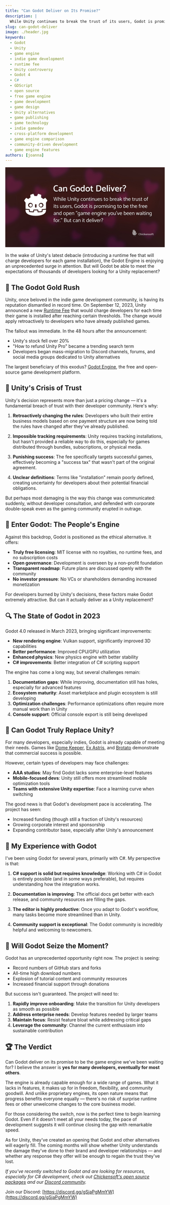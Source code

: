 ```yaml
---
title: "Can Godot Deliver on Its Promise?"
description: |
  While Unity continues to break the trust of its users, Godot is promising to be the free and open "game engine you've been waiting for." But can it deliver?
slug: can-godot-deliver
image: ./header.jpg
keywords:
  - Godot
  - Unity
  - game engine
  - indie game development
  - runtime fee
  - Unity controversy
  - Godot 4
  - C#
  - GDScript
  - open source
  - free game engine
  - game development
  - game design
  - Unity alternatives
  - game publishing
  - game technology
  - indie gamedev
  - cross-platform development
  - game engine comparison
  - community-driven development
  - game engine features
authors: [joanna]
---
```


![While Unity continues to break the trust of its users, Godot is promising to be the free and open 'game engine you've been waiting for.' But can it deliver?](2023-09-14-can-godot-deliver/header.jpg)

In the wake of Unity's latest debacle (introducing a runtime fee that will charge developers for each game installation), the Godot Engine is enjoying an unprecedented surge in attention. But will Godot be able to meet the expectations of thousands of developers looking for a Unity replacement?

<!-- truncate -->

## 🌟 The Godot Gold Rush

Unity, once beloved in the indie game development community, is having its reputation dismantled in record time. On September 12, 2023, Unity announced a new [Runtime Fee](https://blog.unity.com/news/plan-pricing-and-packaging-updates) that would charge developers for each time their game is installed after reaching certain thresholds. The change would apply retroactively to developers who have already published games.

The fallout was immediate. In the 48 hours after the announcement:

- Unity's stock fell over 20%
- "How to refund Unity Pro" became a trending search term
- Developers began mass-migration to Discord channels, forums, and social media groups dedicated to Unity alternatives

The largest beneficiary of this exodus? [Godot Engine](https://godotengine.org), the free and open-source game development platform.

## 🛑 Unity's Crisis of Trust

Unity's decision represents more than just a pricing change — it's a fundamental breach of trust with their developer community. Here's why:

1. **Retroactively changing the rules**: Developers who built their entire business models based on one payment structure are now being told the rules have changed after they've already published.

2. **Impossible tracking requirements**: Unity requires tracking installations, but hasn't provided a reliable way to do this, especially for games distributed through bundles, subscriptions, or physical media.

3. **Punishing success**: The fee specifically targets successful games, effectively becoming a "success tax" that wasn't part of the original agreement.

4. **Unclear definitions**: Terms like "installation" remain poorly defined, creating uncertainty for developers about their potential financial obligations.

But perhaps most damaging is the way this change was communicated: suddenly, without developer consultation, and defended with corporate double-speak even as the gaming community erupted in outrage.

## 🌱 Enter Godot: The People's Engine

Against this backdrop, Godot is positioned as the ethical alternative. It offers:

- **Truly free licensing**: MIT license with no royalties, no runtime fees, and no subscription costs
- **Open governance**: Development is overseen by a non-profit foundation
- **Transparent roadmap**: Future plans are discussed openly with the community
- **No investor pressure**: No VCs or shareholders demanding increased monetization

For developers burned by Unity's decisions, these factors make Godot extremely attractive. But can it actually deliver as a Unity replacement?

## 🔍 The State of Godot in 2023

Godot 4.0 released in March 2023, bringing significant improvements:

- **New rendering engine**: Vulkan support, significantly improved 3D capabilities
- **Better performance**: Improved CPU/GPU utilization
- **Enhanced physics**: New physics engine with better stability
- **C# improvements**: Better integration of C# scripting support

The engine has come a long way, but several challenges remain:

1. **Documentation gaps**: While improving, documentation still has holes, especially for advanced features
2. **Ecosystem maturity**: Asset marketplace and plugin ecosystem is still developing
3. **Optimization challenges**: Performance optimizations often require more manual work than in Unity
4. **Console support**: Official console export is still being developed

## 🔮 Can Godot Truly Replace Unity?

For many developers, especially indies, Godot is already capable of meeting their needs. Games like [Dome Keeper](https://store.steampowered.com/app/1637320/Dome_Keeper/), [Ex Astris](https://store.steampowered.com/app/1716360/Ex_Astris/), and [Brotato](https://store.steampowered.com/app/1942280/Brotato/) demonstrate that commercial success is possible.

However, certain types of developers may face challenges:

- **AAA studios**: May find Godot lacks some enterprise-level features
- **Mobile-focused devs**: Unity still offers more streamlined mobile optimization tools
- **Teams with extensive Unity expertise**: Face a learning curve when switching

The good news is that Godot's development pace is accelerating. The project has seen:

- Increased funding (though still a fraction of Unity's resources)
- Growing corporate interest and sponsorship
- Expanding contributor base, especially after Unity's announcement

## 🧰 My Experience with Godot

I've been using Godot for several years, primarily with C#. My perspective is that:

1. **C# support is solid but requires knowledge**: Working with C# in Godot is entirely possible (and in some ways preferable), but requires understanding how the integration works.

2. **Documentation is improving**: The official docs get better with each release, and community resources are filling the gaps.

3. **The editor is highly productive**: Once you adapt to Godot's workflow, many tasks become more streamlined than in Unity.

4. **Community support is exceptional**: The Godot community is incredibly helpful and welcoming to newcomers.

## 🚀 Will Godot Seize the Moment?

Godot has an unprecedented opportunity right now. The project is seeing:

- Record numbers of GitHub stars and forks
- All-time high download numbers
- Explosion of tutorial content and community resources
- Increased financial support through donations

But success isn't guaranteed. The project will need to:

1. **Rapidly improve onboarding**: Make the transition for Unity developers as smooth as possible
2. **Address enterprise needs**: Develop features needed by larger teams
3. **Maintain focus**: Resist feature bloat while addressing critical gaps
4. **Leverage the community**: Channel the current enthusiasm into sustainable contribution

## 🏆 The Verdict

Can Godot deliver on its promise to be the game engine we've been waiting for? I believe the answer is **yes for many developers, eventually for most others**.

The engine is already capable enough for a wide range of games. What it lacks in features, it makes up for in freedom, flexibility, and community goodwill. And unlike proprietary engines, its open nature means that progress benefits everyone equally — there's no risk of surprise runtime fees or other unwelcome changes to the core business model.

For those considering the switch, now is the perfect time to begin learning Godot. Even if it doesn't meet all your needs today, the pace of development suggests it will continue closing the gap with remarkable speed.

As for Unity, they've created an opening that Godot and other alternatives will eagerly fill. The coming months will show whether Unity understands the damage they've done to their brand and developer relationships — and whether any response they offer will be enough to regain the trust they've lost.

_If you've recently switched to Godot and are looking for resources, especially for C# development, check out [Chickensoft's open source packages](https://chickensoft.games) and our [Discord community](https://discord.gg/gSjaPgMmYW)._

Join our Discord: [https://discord.gg/gSjaPgMmYW](https://discord.gg/gSjaPgMmYW)

